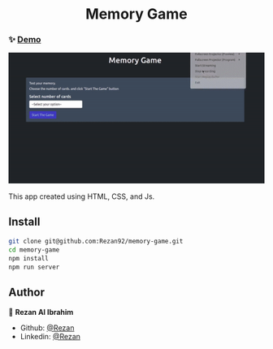 <h1 align="center">Memory Game</h1>

### ✨ [Demo](https://m-g.herokuapp.com/)

<img alt="memory game gif" src="./assets/gif/memory_game.gif" />

This app created using HTML, CSS, and Js.

## Install

```sh
git clone git@github.com:Rezan92/memory-game.git
cd memory-game
npm install
npm run server
```

## Author

👤 **Rezan Al Ibrahim**

- Github: [@Rezan](https://github.com/rezan92)
- Linkedin: [@Rezan](https://www.linkedin.com/in/rezan-alibrahim)
